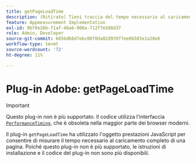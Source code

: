 ```yaml
---
title: getPageLoadTime
description: (Ritirato) Tieni traccia del tempo necessario al caricamento di una pagina.
feature: Appmeasurement Implementation
exl-id: 9bf0e26b-f1af-48a6-900a-712f7e588d37
role: Admin, Developer
source-git-commit: 665bd68d7ebc08f0da02d93977ee0b583e1a28e6
workflow-type: tm+mt
source-wordcount: '72'
ht-degree: 11%

---
```


# Plug-in Adobe: getPageLoadTime

>[!IMPORTANT]
>
>Questo plug-in non è più supportato. Il codice utilizza l&#39;interfaccia [`PerformanceTiming`](https://developer.mozilla.org/it-IT/docs/Web/API/PerformanceTiming), che è obsoleta nella maggior parte dei browser moderni.

Il plug-in `getPageLoadTime` ha utilizzato l&#39;oggetto prestazioni JavaScript per consentire di misurare il tempo necessario al caricamento completo di una pagina. Poiché questo plug-in non è più supportato, le istruzioni di installazione e il codice del plug-in non sono più disponibili.
